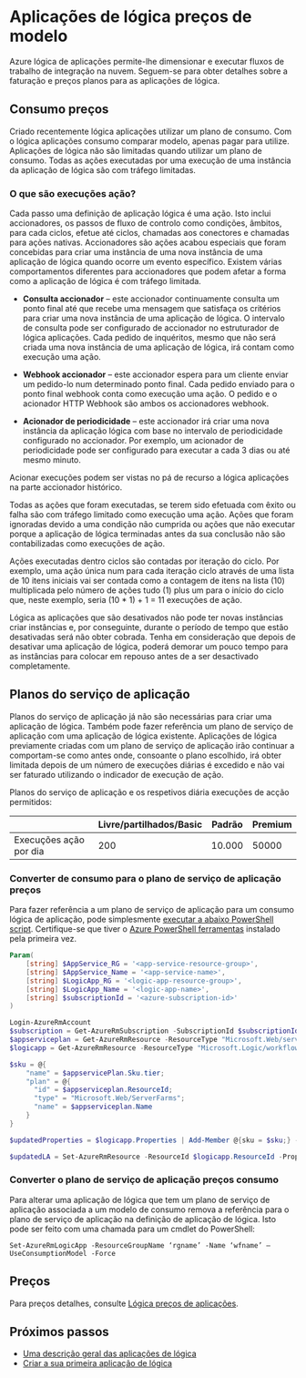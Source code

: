 <properties 
    pageTitle="Aplicações de lógica preços modelo | Microsoft Azure" 
    description="Detalhes sobre como preços funciona nas aplicações de lógica" 
    authors="kevinlam1" 
    manager="dwrede" 
    editor="" 
    services="logic-apps" 
    documentationCenter=""/>

<tags
    ms.service="logic-apps"
    ms.workload="na"
    ms.tgt_pltfrm="na"
    ms.devlang="na"
    ms.topic="article" 
    ms.date="10/12/2016"
    ms.author="klam"/>

# <a name="logic-apps-pricing-model"></a>Aplicações de lógica preços de modelo

Azure lógica de aplicações permite-lhe dimensionar e executar fluxos de trabalho de integração na nuvem.  Seguem-se para obter detalhes sobre a faturação e preços planos para as aplicações de lógica.

## <a name="consumption-pricing"></a>Consumo preços

Criado recentemente lógica aplicações utilizar um plano de consumo. Com o lógica aplicações consumo comparar modelo, apenas pagar para utilize.  Aplicações de lógica não são limitadas quando utilizar um plano de consumo.
Todas as ações executadas por uma execução de uma instância da aplicação de lógica são com tráfego limitadas.

### <a name="what-are-action-executions"></a>O que são execuções ação?

Cada passo uma definição de aplicação lógica é uma ação.  Isto inclui accionadores, os passos de fluxo de controlo como condições, âmbitos, para cada ciclos, efetue até ciclos, chamadas aos conectores e chamadas para ações nativas.
Accionadores são ações acabou especiais que foram concebidas para criar uma instância de uma nova instância de uma aplicação de lógica quando ocorre um evento específico.  Existem várias comportamentos diferentes para accionadores que podem afetar a forma como a aplicação de lógica é com tráfego limitada.

-   **Consulta accionador** – este accionador continuamente consulta um ponto final até que recebe uma mensagem que satisfaça os critérios para criar uma nova instância de uma aplicação de lógica.  O intervalo de consulta pode ser configurado de accionador no estruturador de lógica aplicações.  Cada pedido de inquéritos, mesmo que não será criada uma nova instância de uma aplicação de lógica, irá contam como execução uma ação.

-   **Webhook accionador** – este accionador espera para um cliente enviar um pedido-lo num determinado ponto final.  Cada pedido enviado para o ponto final webhook conta como execução uma ação. O pedido e o acionador HTTP Webhook são ambos os accionadores webhook.

-   **Acionador de periodicidade** – este accionador irá criar uma nova instância da aplicação lógica com base no intervalo de periodicidade configurado no accionador.  Por exemplo, um acionador de periodicidade pode ser configurado para executar a cada 3 dias ou até mesmo minuto.

Acionar execuções podem ser vistas no pá de recurso a lógica aplicações na parte accionador histórico.

Todas as ações que foram executadas, se terem sido efetuada com êxito ou falha são com tráfego limitado como execução uma ação.  Ações que foram ignoradas devido a uma condição não cumprida ou ações que não executar porque a aplicação de lógica terminadas antes da sua conclusão não são contabilizadas como execuções de ação.

Ações executadas dentro ciclos são contadas por iteração do ciclo.  Por exemplo, uma ação única num para cada iteração ciclo através de uma lista de 10 itens iniciais vai ser contada como a contagem de itens na lista (10) multiplicada pelo número de ações tudo (1) plus um para o início do ciclo que, neste exemplo, seria (10 * 1) + 1 = 11 execuções de ação.

Lógica as aplicações que são desativados não pode ter novas instâncias criar instâncias e, por conseguinte, durante o período de tempo que estão desativadas será não obter cobrada.  Tenha em consideração que depois de desativar uma aplicação de lógica, poderá demorar um pouco tempo para as instâncias para colocar em repouso antes de a ser desactivado completamente.

## <a name="app-service-plans"></a>Planos do serviço de aplicação

Planos do serviço de aplicação já não são necessárias para criar uma aplicação de lógica.  Também pode fazer referência um plano de serviço de aplicação com uma aplicação de lógica existente.  Aplicações de lógica previamente criadas com um plano de serviço de aplicação irão continuar a comportam-se como antes onde, consoante o plano escolhido, irá obter limitada depois de um número de execuções diárias é excedido e não vai ser faturado utilizando o indicador de execução de ação.

Planos do serviço de aplicação e os respetivos diária execuções de acção permitidos:

| |Livre/partilhados/Basic|Padrão|Premium|
|---|---|---|---|
|Execuções ação por dia| 200|10.000|50000|

### <a name="convert-from-consumption-to-app-service-plan-pricing"></a>Converter de consumo para o plano de serviço de aplicação preços

Para fazer referência a um plano de serviço de aplicação para um consumo lógica de aplicação, pode simplesmente [executar a abaixo PowerShell script](https://github.com/logicappsio/ConsumptionToAppServicePlan).  Certifique-se que tiver o [Azure PowerShell ferramentas](https://github.com/Azure/azure-powershell) instalado pela primeira vez.

``` powershell
Param(
    [string] $AppService_RG = '<app-service-resource-group>',
    [string] $AppService_Name = '<app-service-name>',
    [string] $LogicApp_RG = '<logic-app-resource-group>',
    [string] $LogicApp_Name = '<logic-app-name>',
    [string] $subscriptionId = '<azure-subscription-id>'
)

Login-AzureRmAccount 
$subscription = Get-AzureRmSubscription -SubscriptionId $subscriptionId
$appserviceplan = Get-AzureRmResource -ResourceType "Microsoft.Web/serverFarms" -ResourceGroupName $AppService_RG -ResourceName $AppService_Name
$logicapp = Get-AzureRmResource -ResourceType "Microsoft.Logic/workflows" -ResourceGroupName $LogicApp_RG -ResourceName $LogicApp_Name

$sku = @{
    "name" = $appservicePlan.Sku.tier;
    "plan" = @{
      "id" = $appserviceplan.ResourceId;
      "type" = "Microsoft.Web/ServerFarms";
      "name" = $appserviceplan.Name  
    }
}

$updatedProperties = $logicapp.Properties | Add-Member @{sku = $sku;} -PassThru

$updatedLA = Set-AzureRmResource -ResourceId $logicapp.ResourceId -Properties $updatedProperties -ApiVersion 2015-08-01-preview
```

### <a name="convert-from-app-service-plan-pricing-to-consumption"></a>Converter o plano de serviço de aplicação preços consumo

Para alterar uma aplicação de lógica que tem um plano de serviço de aplicação associada a um modelo de consumo remova a referência para o plano de serviço de aplicação na definição de aplicação de lógica.  Isto pode ser feito com uma chamada para um cmdlet do PowerShell:

`Set-AzureRmLogicApp -ResourceGroupName ‘rgname’ -Name ‘wfname’ –UseConsumptionModel -Force`

## <a name="pricing"></a>Preços

Para preços detalhes, consulte [Lógica preços de aplicações](https://azure.microsoft.com/pricing/details/logic-apps/).

## <a name="next-steps"></a>Próximos passos

- [Uma descrição geral das aplicações de lógica][whatis]
- [Criar a sua primeira aplicação de lógica][create]

[pricing]: https://azure.microsoft.com/pricing/details/logic-apps/
[whatis]: app-service-logic-what-are-logic-apps.md
[create]: app-service-logic-create-a-logic-app.md

